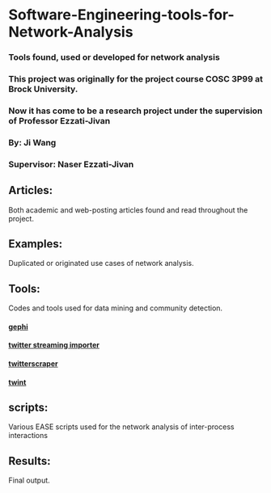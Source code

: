# Software-Engineering-tools-for-Network-Analysis
### Tools found, used or developed for network analysis
### This project was originally for the project course COSC 3P99 at Brock University.
### Now it has come to be a research project under the supervision of Professor Ezzati-Jivan
### By: Ji Wang
### Supervisor: Naser Ezzati-Jivan
## Articles:
Both academic and web-posting articles found and read throughout the project.

## Examples:
Duplicated or originated use cases of network analysis.

## Tools:
Codes and tools used for data mining and community detection.
#### [gephi](https://gephi.org/)
#### [twitter streaming importer](https://gephi.org/plugins/#/plugin/twitter-streaming-importer)
#### [twitterscraper](https://github.com/taspinar/twitterscraper)
#### [twint](https://github.com/twintproject/twint)

## scripts:
Various EASE scripts used for the network analysis of inter-process interactions

## Results:
Final output.
